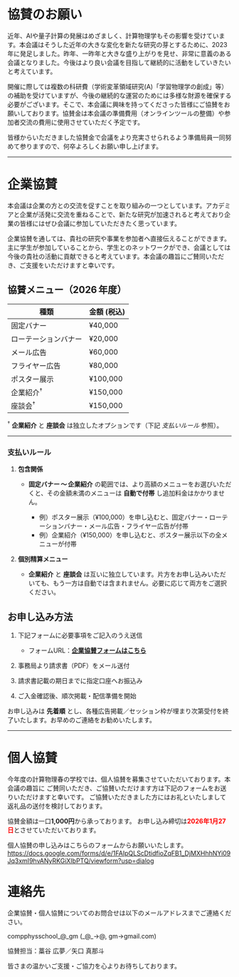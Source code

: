 # 協賛のお願い

近年、AIや量子計算の発展はめざましく、計算物理学もその影響を受けています。本会議はそうした近年の大きな変化を新たな研究の芽とするために、2023年に発足しました。昨年、一昨年と大きな盛り上がりを見せ、非常に意義のある会議となりました。今後はより良い会議を目指して継続的に活動をしていきたいと考えています。

開催に際しては複数の科研費（学術変革領域研究(A)「学習物理学の創成」等）の補助を受けていますが、今後の継続的な運営のためには多様な財源を確保する必要がございます。そこで、本会議に興味を持ってくださった皆様にご協賛をお願いしております。協賛金は本会議の準備費用（オンラインツールの整備）や参加者交流の費用に使用させていただく予定です。

皆様からいただきました協賛金で会議をより充実させられるよう準備局員一同努めて参りますので、何卒よろしくお願い申し上げます。

---

# 企業協賛

本会議は企業の方との交流を促すことを取り組みの一つとしています。アカデミアと企業が活発に交流を重ねることで、新たな研究が加速されると考えており企業の皆様にはぜひ会議に参加していただきたく思っています。

企業協賛を通しては、貴社の研究や事業を参加者へ直接伝えることができます。主に学生が参加していることから、学生とのネットワークができ、会議としては今後の貴社の活動に貢献できると考えています。本会議の趣旨にご賛同いただき、ご支援をいただけますと幸いです。

## 協賛メニュー（2026 年度）

| 種類               |  金額 (税込) |
|--|--|
| 固定バナー            |  ¥40,000 |
| ローテーションバナー       |  ¥20,000 |
| メール広告            |  ¥60,000 |
| フライヤー広告          |  ¥80,000 |
| ポスター展示           | ¥100,000 |
| 企業紹介<sup>†</sup> | ¥150,000 |
| 座談会<sup>†</sup>  | ¥150,000 |

<sup>†</sup> **企業紹介** と **座談会** は独立したオプションです（下記 *支払いルール* 参照）。

---

### 支払いルール

1. **包含関係**

   * **固定バナー 〜 企業紹介** の範囲では、より高額のメニューをお選びいただくと、その金額未満のメニューは **自動で付帯** し追加料金はかかりません。

     * 例）ポスター展示（¥100,000）を申し込むと、固定バナー・ローテーションバナー・メール広告・フライヤー広告が付帯
     * 例）企業紹介（¥150,000）を申し込むと、ポスター展示以下の全メニューが付帯

2. **個別精算メニュー**

   * **企業紹介** と **座談会** は互いに独立しています。片方をお申し込みいただいても、もう一方は自動では含まれません。必要に応じて両方をご選択ください。


## お申し込み方法

1. 下記フォームに必要事項をご記入のうえ送信

   * フォームURL：**[企業協賛フォームはこちら](https://docs.google.com/forms/d/e/1FAIpQLSdhR0Sox1FVivetKAgYz9VqbnhSiN3jvgj5ux4So02PfN5Mhw/viewform?usp=share_link&ouid=116735786872328314184)**
2. 事務局より請求書（PDF）をメール送付
3. 請求書記載の期日までに指定口座へお振込み
4. ご入金確認後、順次掲載・配信準備を開始

お申し込みは **先着順** とし、各種広告掲載／セッション枠が埋まり次第受付を終了いたします。お早めのご連絡をお勧めいたします。

---

# 個人協賛
今年度の計算物理春の学校では、個人協賛を募集させていただいております。本会議の趣旨に ご賛同いただき、ご協賛いただけます方は下記のフォームをお送りいただけますと幸いです。 ご協賛いただきました方にはお礼といたしまして返礼品の送付を検討しております。

協賛金額は一口**1,000円**から承っております。
お申し込み締切は<span style="color: red">**2026年1月27日**</span>とさせていただいております。

個人協賛の申し込みはこちらのフォームからお願いいたします。
https://docs.google.com/forms/d/e/1FAIpQLScDtidfioZqFB1_DjMXHhhNYi09Jq3xmI9hvANyRKGiXIbPTQ/viewform?usp=dialog

# 連絡先
企業協賛・個人協賛についてのお問合せは以下のメールアドレスまでご連絡ください。

compphysschool\_@\_gm (\_@\_→@, gm→gmail.com)

協賛担当：藁谷 広夢／矢口 真那斗

皆さまの温かいご支援・ご協力を心よりお待ちしております。
